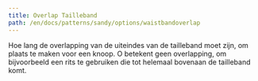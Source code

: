 ```yaml
---
title: Overlap Tailleband
path: /en/docs/patterns/sandy/options/waistbandoverlap
---
```


Hoe lang de overlapping van de uiteindes van de tailleband moet zijn, om plaats te maken voor een knoop. O betekent geen overlapping, om bijvoorbeeld een rits te gebruiken die tot helemaal bovenaan de tailleband komt.